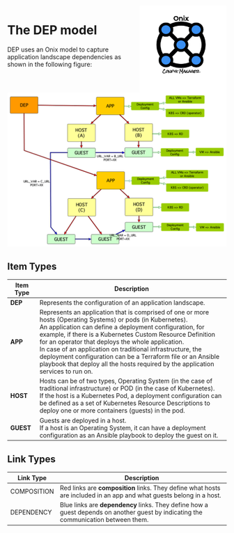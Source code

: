 <img src="../../docs/pics/ox.png" width="200" height="200" align="right"/>

# The DEP model

DEP uses an Onix model to capture application landscape dependencies as shown in the following figure:

![dep model](pics/app_dep.png)

## Item Types

| Item Type | Description |
|---|---|
| **DEP** | Represents the configuration of an application landscape. |
| **APP** | Represents an application that is comprised of one or more hosts (Operating Systems) or pods (in Kubernetes). </br> An application can define a deployment configuration, for example, if there is a Kubernetes Custom Resource Definition for an operator that deploys the whole application. </br> In case of an application on traditional infrastructure, the deployment configuration can be a Terraform file or an Ansible playbook that deploy all the hosts required by the application services to run on. |
| **HOST** | Hosts can be of two types, Operating System (in the case of traditional infrastructure) or POD (in the case of Kubernetes). </br> If the host is a Kubernetes Pod, a deployment configuration can be defined as a set of Kubernetes Resource Descriptions to deploy one or more containers (guests) in the pod. |
| **GUEST** | Guests are deployed in a host. </br> If a host is an Operating System, it can have a deployment configuration as an Ansible playbook to deploy the guest on it. |

## Link Types

| Link Type | Description |
|---|---|
| COMPOSITION | Red links are **composition** links. They define what hosts are included in an app and what guests belong in a host.|
| DEPENDENCY | Blue links are **dependency** links. They define how a guest depends on another guest by indicating the communication between them. |

